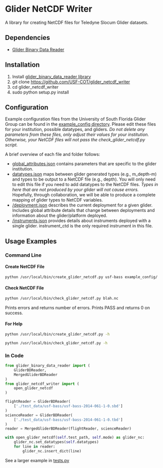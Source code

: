 # Glider NetCDF Writer

A library for creating NetCDF files for Teledyne Slocum Glider datasets.

## Dependencies

* [Glider Binary Data Reader](https://github.com/USF-COT/glider_binary_data_reader)

## Installation

1. Install [glider_binary_data_reader library](https://github.com/USF-COT/glider_binary_data_reader#installation)
2. git clone https://github.com/USF-COT/glider_netcdf_writer
3. cd glider_netcdf_writer
4. sudo python setup.py install

## Configuration

Example configuration files from the University of South Florida Glider Group can be found in the [example_config directory](https://github.com/USF-COT/glider_netcdf_writer/tree/master/example_config).  Please edit these files for your institution, possible datatypes, and gliders.  *Do not delete any parameters from these files, only adjust their values for your institution.  Otherwise, your NetCDF files will not pass the check_glider_netcdf.py script.*

A brief overview of each file and folder follows:

* [global_attributes.json](https://github.com/USF-COT/glider_netcdf_writer/blob/master/example_config/global_attributes.json) contains parameters that are specific to the glider institution.
* [datatypes.json](https://github.com/USF-COT/glider_netcdf_writer/blob/master/example_config/datatypes.json) maps between glider generated types (e.g., m_depth-m) and types to be output to a NetCDF file (e.g., depth).  You will only need to edit this file if you need to add datatypes to the NetCDF files.  *Types in here that are not produced by your glider will not cause errors.*  Hopefully, through collaboration, we will be able to produce a complete mapping of glider types to NetCDF variables.
* [<your-glider-name-here>/deployment.json](https://github.com/USF-COT/glider_netcdf_writer/blob/master/example_config/usf-bass/deployment.json) describes the current deployment for a given glider.  Includes global attribute details that change between deployments and information about the glider/platform deployed.
* [<your-glider-name-here>/instruments.json](https://github.com/USF-COT/glider_netcdf_writer/blob/master/example_config/usf-bass/instruments.json) provides details about instruments deployed with a single glider.  instrument_ctd is the only required instrument in this file.

## Usage Examples

### Command Line

#### Create NetCDF File
```bash
python /usr/local/bin/create_glider_netcdf.py usf-bass example_config/ blah.nc -f test_data/usf-bass/usf-bass-2014-061-1-0.sbd -s './test_data/usf-bass/usf-bass-2014-061-1-0.tbd'
```

#### Check NetCDF File
```bash
python /usr/local/bin/check_glider_netcdf.py blah.nc
```
Prints errors and returns number of errors.  Prints PASS and returns 0 on success.


#### For Help
```bash
python /usr/local/bin/create_glider_netcdf.py -h
```

```bash
python /usr/local/bin/check_glider_netcdf.py -h
```

### In Code
```python
from glider_binary_data_reader import (
    GliderBDReader,
    MergedGliderBDReader
)
from glider_netcdf_writer import (
    open_glider_netcdf
)

flightReader = GliderBDReader(
    ['./test_data/usf-bass/usf-bass-2014-061-1-0.sbd']
)
scienceReader = GliderBDReader(
    ['./test_data/usf-bass/usf-bass-2014-061-1-0.tbd']
)
reader = MergedGliderBDReader(flightReader, scienceReader)

with open_glider_netcdf(self.test_path, self.mode) as glider_nc:
    glider_nc.set_datatypes(self.datatypes)
    for line in reader:
        glider_nc.insert_dict(line)
```

See a larger example in [tests.py](https://github.com/USF-COT/glider_netcdf_writer/blob/master/tests.py)
